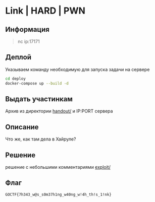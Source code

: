 # Link | HARD | PWN

## Информация

> nc ip:17171

## Деплой

Указываем команду необходимую для запуска задачи на сервере

```sh
cd deploy
docker-compose up --build -d
```

## Выдать участинкам

Архив из директории [handout/](handout/) и IP:PORT сервера

## Описание

Что же, как там дела в Хайруле?

## Решение

решение с небольшими комментариями [exploit/](exploit/)

## Флаг

`GOCTF{7h343_w@s_s0m37h1ng_w40ng_w!4h_th!s_1!nk}`
